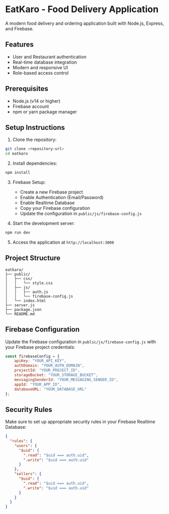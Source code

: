 # EatKaro - Food Delivery Application

A modern food delivery and ordering application built with Node.js, Express, and Firebase.

## Features

- User and Restaurant authentication
- Real-time database integration
- Modern and responsive UI
- Role-based access control

## Prerequisites

- Node.js (v14 or higher)
- Firebase account
- npm or yarn package manager

## Setup Instructions

1. Clone the repository:
```bash
git clone <repository-url>
cd eatkaro
```

2. Install dependencies:
```bash
npm install
```

3. Firebase Setup:
   - Create a new Firebase project
   - Enable Authentication (Email/Password)
   - Enable Realtime Database
   - Copy your Firebase configuration
   - Update the configuration in `public/js/firebase-config.js`

4. Start the development server:
```bash
npm run dev
```

5. Access the application at `http://localhost:3000`

## Project Structure

```
eatkaro/
├── public/
│   ├── css/
│   │   └── style.css
│   ├── js/
│   │   ├── auth.js
│   │   └── firebase-config.js
│   └── index.html
├── server.js
├── package.json
└── README.md
```

## Firebase Configuration

Update the Firebase configuration in `public/js/firebase-config.js` with your Firebase project credentials:

```javascript
const firebaseConfig = {
    apiKey: "YOUR_API_KEY",
    authDomain: "YOUR_AUTH_DOMAIN",
    projectId: "YOUR_PROJECT_ID",
    storageBucket: "YOUR_STORAGE_BUCKET",
    messagingSenderId: "YOUR_MESSAGING_SENDER_ID",
    appId: "YOUR_APP_ID",
    databaseURL: "YOUR_DATABASE_URL"
};
```

## Security Rules

Make sure to set up appropriate security rules in your Firebase Realtime Database:

```json
{
  "rules": {
    "users": {
      "$uid": {
        ".read": "$uid === auth.uid",
        ".write": "$uid === auth.uid"
      }
    },
    "sellers": {
      "$uid": {
        ".read": "$uid === auth.uid",
        ".write": "$uid === auth.uid"
      }
    }
  }
}
``` 